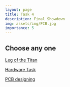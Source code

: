 ```yaml
---
layout: page
title: Task 4
description: Final Showdown
img: assets/img/PCB.jpg
importance: 5
---
```


## Choose any one

[Leg of the Titan](<javascript:redirectToTask('task4_1')>)

[Hardware Task](<javascript:redirectToTask('task4_2')>)

[PCB designing](<javascript:redirectToTask('task4_3')>)

<script>
function redirectToTask(taskId) {
  window.location.href = '/tasks/' + taskId;
}
</script>
